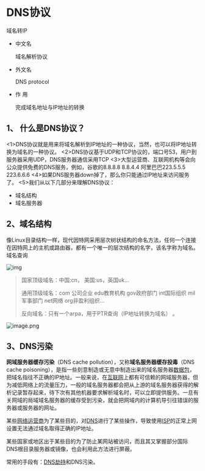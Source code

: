 # DNS协议

域名转IP

- 中文名

  域名解析协议

- 外文名

  DNS protocol

- 作  用

  完成域名地址与IP地址的转换

## 1、 什么是DNS协议？
<1>DNS协议就是用来将域名解析到IP地址的一种协议，当然，也可以将IP地址转换为域名的一种协议。
<2>DNS协议基于UDP和TCP协议的，端口号53，用户到服务器采用UDP，DNS服务器通信采用TCP
<3>大型运营商、互联网机构等会向公众提供免费的DNS服务，例如，谷歌的8.8.8.8 8.8.4.4 阿里巴巴223.5.5.5 223.6.6.6
<4>如果DNS服务器down掉了，那么你只能通过IP地址来访问服务了。
<5>我们从以下几部分来理解DNS协议：

* 域名结构
* 域名服务器

## 2、域名结构

像Linux目录结构一样，现代因特网采用层次树状结构的命名方法，任何一个连接在因特网上的主机或路由器，都有一个唯一的层次结构的名字，该名字称为域名。域名查询

![img](https://img-blog.csdn.net/20180105145627203?watermark/2/text/aHR0cDovL2Jsb2cuY3Nkbi5uZXQvamluOTcwNTA1/font/5a6L5L2T/fontsize/400/fill/I0JBQkFCMA==/dissolve/70/gravity/SouthEast)

> 国家顶级域名：中国:cn， 美国:us，英国uk...    
>
> 通用顶级域名：com 公司企业  edu教育机构 gov政府部门  int国际组织  mil军事部门  net网络 org非盈利组织...    
>
> 反向域名：只有一个arpa，用于PTR查询（IP地址转换为域名） 。



![image.png](http://ww1.sinaimg.cn/large/006Uqzbtly1gef9bj5hfsj30se0gvwjd.jpg)



## 3、DNS污染

**网域服务器缓存污染**（DNS cache pollution），又称**域名服务器缓存投毒**（DNS cache poisoning），是指一些刻意制造或无意中制造出来的域名服务器[数据包](https://baike.baidu.com/item/数据包)，把域名指往不正确的IP地址。一般来说，在[互联网](https://baike.baidu.com/item/互联网)上都有可信赖的网域服务器，但为减低网络上的流量压力，一般的域名服务器都会把从上游的域名服务器获得的解析记录暂存起来，待下次有其他机器要求解析域名时，可以立即提供服务。一旦有关网域的局域域名服务器的缓存受到污染，就会把网域内的计算机导引往错误的服务器或服务器的网址。

某些[网络运营商](https://baike.baidu.com/item/网络运营商)为了某些目的，对[DNS](https://baike.baidu.com/item/DNS/427444)进行了某些操作，导致使用[ISP](https://baike.baidu.com/item/ISP/10152)的正常上网设置无法通过域名取得正确的IP地址。

某些国家或地区出于某些目的为了防止某网站被访问，而且其又掌握部分国际DNS根目录服务器或镜像，也会利用此方法进行屏蔽。

常用的手段有：[DNS劫持](https://baike.baidu.com/item/DNS劫持)和DNS污染。